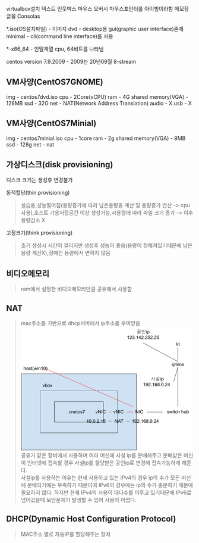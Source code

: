 virtualbox설치
텍스트 인풋박스 마우스 오버시 마우스포인터를 아이빔이라함
메모장 글꼴 Consolas

*.iso(OS설치파일) - 이미지
dvd - desktop용 gui(graphic user interface)존재
minimal - cli(command line interface)를 사용

*-x86_64 - 인텔계열 cpu, 64비트를 나타냄

centos version
7.9.2009 - 2009는 20년09월
8-stream

## VM사양(CentOS7GNOME)
img - centos7dvd.iso
cpu - 2Core(vCPU)
ram - 4G
shared memory(VGA) - 128MB
ssd - 32G
net - NAT(Network Address Translation)
audio - X
usb - X

## VM사양(CentOS7Minial)
img - centos7minial.iso
cpu - 1core
ram - 2g
shared memory(VGA) - 9MB
ssd - 128g
net - nat

## 가상디스크(disk provisioning)
디스크 크기는 생성후 변경불가

동적할당(thin provisioning)
> 실습용,성능떨어짐(용량증가에 따라 남은용량을 계산 및 용량증가 연산 -> cpu사용),호스트 가용저장공간 이상 생성가능,사용량에 따라 파일 크기 증가 -> 이후 용량감소 X

고정크기(think provisioning)
> 초기 생성시 시간이 걸리지만 생성후 성능이 좋음(용량이 정해져있기때문에 남은 용량 계산X),정해진 용량에서 변하지 않음

## 비디오메모리
> ram에서 설정한 비디오메모리만큼 공유해서 사용함
## NAT
> mac주소를 기반으로 dhcp서버에서 ip주소를 부여받음<br/>
![screenshot](../images/image41.png)<br/>
> 공유기 같은 장비에서 사용하며 여러 머신에 사설 ip를 분배해주고 분배받은 머신이 인터넷에 접속할 경우 사설ip를 할당받은 공인ip로 변경해 접속가능하게 해준다.<br/>
> 사설ip를 사용하는 이유는 현재 사용하고 있는 IPv4의 경우 ip의 수가 모든 머신에 분배되기에는 부족하기 때문이여 IPv6의 경우에는 ip의 수가 충분하기 때문에 필요하지 않다. 하지만 현재 IPv4의 사용이 대다수를 이루고 있기때문에 IPv6로 넘어갔을때 보안문제가 발생할 수 있어 사용이 어렵다.
## DHCP(Dynamic Host Configuration Protocol)
> MAC주소 별로 자동IP를 할당해주는 장치